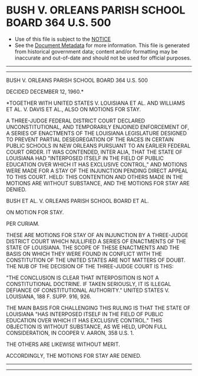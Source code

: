 ---
---

# BUSH V. ORLEANS PARISH SCHOOL BOARD 364 U.S. 500

* Use of this file is subject to the [NOTICE](https://github.com/publicdocs/notice/blob/master/NOTICE)
* See the [Document Metadata](../../../) for more information.
  This file is generated from historical government data; content and/or formatting may be inaccurate and out-of-date and should not be used for official purposes.

----------
----------

BUSH V. ORLEANS PARISH SCHOOL BOARD 364 U.S. 500

DECIDED DECEMBER 12, 1960.\*

\*TOGETHER WITH UNITED STATES V. LOUISIANA ET AL. AND WILLIAMS ET AL. V. DAVIS ET AL., ALSO ON MOTIONS FOR STAY.

A THREE-JUDGE FEDERAL DISTRICT COURT DECLARED UNCONSTITUTIONAL, AND TEMPORARILY ENJOINED ENFORCEMENT OF, A SERIES OF ENACTMENTS OF THE LOUISIANA LEGISLATURE DESIGNED TO PREVENT PARTIAL DESEGREGATION OF THE RACES IN CERTAIN PUBLIC SCHOOLS IN NEW ORLEANS PURSUANT TO AN EARLIER FEDERAL COURT ORDER.  IT WAS CONTENDED, INTER ALIA, THAT THE STATE OF LOUISIANA HAD "INTERPOSED ITSELF IN THE FIELD OF PUBLIC EDUCATION OVER WHICH IT HAS EXCLUSIVE CONTROL," AND MOTIONS WERE MADE FOR A STAY OF THE INJUNCTION PENDING DIRECT APPEAL TO THIS COURT.  HELD:  THIS CONTENTION AND OTHERS MADE IN THE MOTIONS ARE WITHOUT SUBSTANCE, AND THE MOTIONS FOR STAY ARE DENIED.

BUSH ET AL. V. ORLEANS PARISH SCHOOL BOARD ET AL.

ON MOTION FOR STAY.

PER CURIAM.

THESE ARE MOTIONS FOR STAY OF AN INJUNCTION BY A THREE-JUDGE DISTRICT COURT WHICH NULLIFIED A SERIES OF ENACTMENTS OF THE STATE OF LOUISIANA.  THE SCOPE OF THESE ENACTMENTS AND THE BASIS ON WHICH THEY WERE FOUND IN CONFLICT WITH THE CONSTITUTION OF THE UNITED STATES ARE NOT MATTERS OF DOUBT.  THE NUB OF THE DECISION OF THE THREE-JUDGE COURT IS THIS:

"THE CONCLUSION IS CLEAR THAT INTERPOSITION IS NOT A CONSTITUTIONAL DOCTRINE.  IF TAKEN SERIOUSLY, IT IS ILLEGAL DEFIANCE OF CONSTITUTIONAL AUTHORITY."  UNITED STATES V. LOUISIANA, 188 F. SUPP. 916, 926.

THE MAIN BASIS FOR CHALLENGING THIS RULING IS THAT THE STATE OF LOUISIANA "HAS INTERPOSED ITSELF IN THE FIELD OF PUBLIC EDUCATION OVER WHICH IT HAS EXCLUSIVE CONTROL."  THIS OBJECTION IS WITHOUT SUBSTANCE, AS WE HELD, UPON FULL CONSIDERATION, IN COOPER V. AARON, 358 U.S. 1.

THE OTHERS ARE LIKEWISE WITHOUT MERIT.

ACCORDINGLY, THE MOTIONS FOR STAY ARE DENIED.


----------
----------

